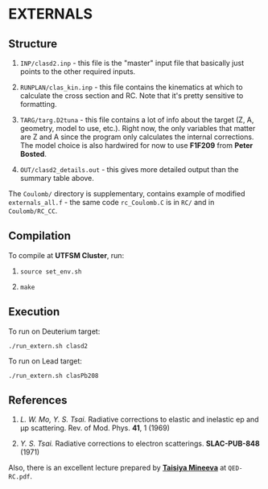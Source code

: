 EXTERNALS
===========

## Structure

1. `INP/clasd2.inp` - this file is the "master" input file that basically just points to the other required inputs.

2. `RUNPLAN/clas_kin.inp` - this file contains the kinematics at which to calculate the cross section and RC. Note that it's pretty sensitive to formatting.

3. `TARG/targ.D2tuna` - this file contains a lot of info about the target (Z, A, geometry, model to use, etc.). 
   Right now, the only variables that matter are Z and A since the program only calculates the internal corrections. 
   The model choice is also hardwired for now to use **F1F209** from **Peter Bosted**.

4. `OUT/clasd2_details.out` - this gives more detailed output than the summary table above.

The `Coulomb/` directory is supplementary, contains example of modified `externals_all.f` - the same code `rc_Coulomb.C` is in `RC/` and in `Coulomb/RC_CC`.

## Compilation

To compile at **UTFSM Cluster**, run:

1. `source set_env.sh`

2. `make`

## Execution

To run on Deuterium target:
```
./run_extern.sh clasd2
```

To run on Lead target:
```
./run_extern.sh clasPb208
```

## References

1. *L. W. Mo, Y. S. Tsai.* Radiative corrections to elastic and inelastic ep and µp scattering. Rev. of Mod. Phys. **41**, 1 (1969)

2. *Y. S. Tsai.* Radiative corrections to electron scatterings. **SLAC-PUB-848** (1971)

Also, there is an excellent lecture prepared by [**Taisiya Mineeva**](mailto:taya.mineeva@gmail.com) at `QED-RC.pdf`.
